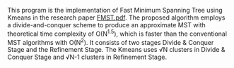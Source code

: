 This program is the implementation of Fast Minimum Spanning Tree using Kmeans in the research paper [FMST.pdf](https://github.com/Hunaid2000/FMST-Kmeans/files/6986247/FMST.pdf). The proposed algorithm employs a divide-and-conquer scheme to produce an approximate MST with theoretical time complexity of O(N<sup>1.5</sup>), which is faster than the conventional MST algorithms with O(N<sup>2</sup>). It consists of two stages Divide & Conquer Stage and the Refinement Stage.
The Kmeans uses &#8730;N clusters in Divide & Conquer Stage and &#8730;N-1 clusters in Refinement Stage.
